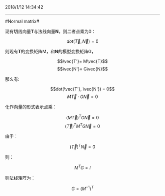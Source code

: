 2018/1/12 14:34:42 

----------

#Normal matrix#

现有切线向量**T**与法线向量**N**，则二者点乘为0：

$$dot(\vec{T},\vec{N}) = 0$$

则现有**T**的变换矩阵M，和**N**的模型变换矩阵G，

$$\vec{T'}= M\vec{T}$$
$$\vec{N'}= G\vec{N}$$

那么有:

$$dot(\vec{T'}, \vec{N'}) = 0$$
$$M\vec{T} \cdot G\vec{N} = 0$$

化作向量的形式表示点乘：

$$ (M\vec{T})^TG\vec{N} = 0$$
$$ (\vec{T})^TM^TG\vec{N} = 0$$

由于：

$$(\vec{T})^T\vec{N} = 0$$

则：

$$M^TG = I$$

则法线矩阵为：

$$G=( M^{-1} )^T$$

